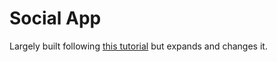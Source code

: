 # Social App

Largely built following [this tutorial](https://www.youtube.com/watch?v=_W3R2VwRyF4&ab_channel=JavaScriptMastery) but expands and changes it.
